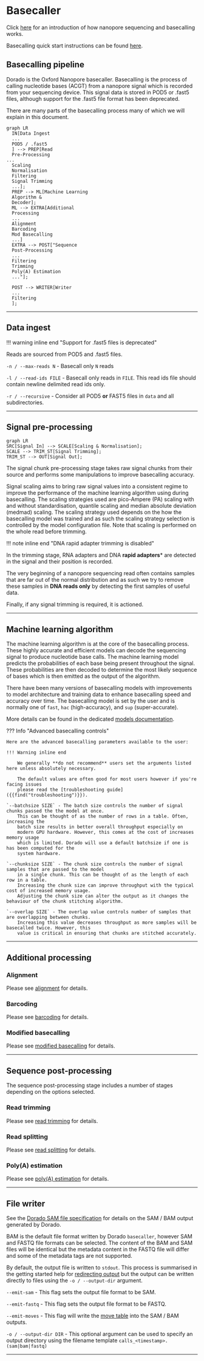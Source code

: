 # Basecaller

Click [here](https://nanoporetech.com/platform/technology/basecalling) for an introduction of how
nanopore sequencing and basecalling works.

Basecalling quick start instructions can be found [here]({{find("simplex")}}).

## Basecalling pipeline

Dorado is the Oxford Nanopore basecaller. Basecalling is the process of calling nucleotide bases (ACGT) from
a nanopore signal which is recorded from your sequencing device. This signal data is stored
in POD5 or .fast5 files, although support for the .fast5 file format has been deprecated.

There are many parts of the basecalling process many of which we will explain in this document.

``` mermaid
graph LR
  IN[Data Ingest
  ...
  POD5 / .fast5
  ] --> PREP[Read
  Pre-Processing
...
  Scaling
  Normalisation
  Filtering
  Signal Trimming
  ...];
  PREP --> ML[Machine Learning
  Algorithm &
  Decoder];
  ML --> EXTRA[Additional
  Processing
  ...
  Alignment
  Barcoding
  Mod Basecalling
  ...]
  EXTRA --> POST["Sequence
  Post-Processing
  ...
  Filtering
  Trimming
  Poly(A) Estimation
  ..."];

  POST --> WRITER[Writer
  ...
  Filtering
  ];
```

---

## Data ingest

!!! warning inline end "Support for .fast5 files is deprecated"

Reads are sourced from POD5 and .fast5 files.

`-n / --max-reads N` - Basecall only `N` reads

`-l / --read-ids FILE` - Basecall only reads in `FILE`. This read ids file should contain newline delimited read ids only.

`-r / --recursive` - Consider all POD5 **or** FAST5 files in `data` and all subdirectories.

---

## Signal pre-processing

```mermaid
graph LR
SRC[Signal In] --> SCALE[Scaling & Normalisation];
SCALE --> TRIM_ST[Signal Trimming];
TRIM_ST --> OUT[Signal Out];
```

The signal chunk pre-processing stage takes raw signal chunks from their source and performs some
manipulations to improve basecalling accuracy.

Signal scaling aims to bring raw signal values into a consistent regime to improve the
performance of the machine learning algorithm using during basecalling.
The scaling strategies used are pico-Ampere (PA) scaling with and
without standardisation, quantile scaling and median absolute deviation (medmad) scaling.
The scaling strategy used depends on the how the basecalling model was trained and as such
the scaling strategy selection is controlled by the model configuration file. Note that scaling is
performed on the whole read before trimming.

!!! note inline end "DNA rapid adapter trimming is disabled"

In the trimming stage, RNA adapters and DNA **rapid adapters*** are detected in the signal
and their position is recorded.

The very beginning of a nanopore sequencing read often contains samples that are far out of
the normal distribution and as such we try to remove these samples in **DNA reads only**
by detecting the first samples of useful data.

Finally, if any signal trimming is required, it is actioned.

---

## Machine learning algorithm

The machine learning algorithm is at the core of the basecalling process. These highly accurate
and efficient models can decode the sequencing signal to produce nucleotide base calls.
The machine learning model predicts the probabilities of each base being present throughout the
signal. These probabilities are then decoded to determine the most likely sequence of bases which
is then emitted as the output of the algorithm.

There have been many versions of basecalling models with improvements to model architecture and
training data to enhance basecalling speed and accuracy over time. The basecalling model
is set by the user and is normally one of `fast`, `hac` (high-accuracy), and `sup` (super-accurate).

More details can be found in the dedicated [models documentation]({{find("models")}}).

??? Info "Advanced basecalling controls"

    Here are the advanced basecalling parameters available to the user:

    !!! Warning inline end

        We generally **do not recommend** users set the arguments listed here unless absolutely necessary.

        The default values are often good for most users however if you're facing issues
        please read the [troubleshooting guide]({{find("troubleshooting")}}).

    `--batchsize SIZE` - The batch size controls the number of signal chunks passed the the model at once.
        This can be thought of as the number of rows in a table. Often, increasing the
        batch size results in better overall throughput especially on
        modern GPU hardware. However, this comes at the cost of increases memory usage
        which is limited. Dorado will use a default batchsize if one is has been computed for the
        system hardware.

    `--chunksize SIZE` - The chunk size controls the number of signal samples that are passed to the model
        in a single chunk. This can be thought of as the length of each row in a table.
        Increasing the chunk size can improve throughput with the typical cost of increased memory usage.
        Adjusting the chunk size can alter the output as it changes the behaviour of the chunk stitching algorithm.

    `--overlap SIZE` - The overlap value controls number of samples that are overlapping between chunks.
        Increasing this value decreases throughput as more samples will be basecalled twice. However, this
        value is critical in ensuring that chunks are stitched accurately.

---

## Additional processing

### Alignment

Please see [alignment]({{find("alignment")}}) for details.

### Barcoding

Please see [barcoding]({{find("barcoding")}}) for details.

### Modified basecalling

Please see [modified basecalling]({{find("mods")}}) for details.

---

## Sequence post-processing

The sequence post-processing stage includes a number of stages depending on the options selected.

### Read trimming

Please see [read trimming]({{find("read_trimming")}}) for details.

### Read splitting

Please see [read splitting]({{find("read_splitting")}}) for details.

### Poly(A) estimation

Please see [poly(A) estimation]({{find("polya_estimation")}}) for details.

---

## File writer

See the [Dorado SAM file specification]({{find("sam_spec")}}) for details on the SAM / BAM output
generated by Dorado.

BAM is the default file format written by Dorado `basecaller`, however SAM and FASTQ file formats
can be selected. The content of the BAM and SAM files will be identical but the metadata
content in the FASTQ file will differ and some of the metadata tags are not supported.

By default, the output file is written to `stdout`. This process is summarised in the
getting started help for [redirecting output]({{find("index")}}#redirecting-output) but
the output can be written directly to files using the `-o / --output-dir` argument.

`--emit-sam` - This flag sets the output file format to be SAM.

`--emit-fastq` - This flag sets the output file format to be FASTQ.

`--emit-moves` - This flag will write the [move table]({{find("move_table")}}) into the SAM / BAM outputs.

`-o / --output-dir DIR` - This optional argument can be used to specify an output directory using
    the filename template `calls_<timestamp>.(sam|bam|fastq)`

---
